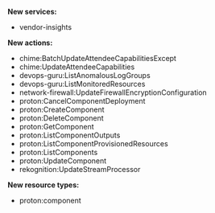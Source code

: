 **New services:**

- vendor-insights

**New actions:**

- chime:BatchUpdateAttendeeCapabilitiesExcept
- chime:UpdateAttendeeCapabilities
- devops-guru:ListAnomalousLogGroups
- devops-guru:ListMonitoredResources
- network-firewall:UpdateFirewallEncryptionConfiguration
- proton:CancelComponentDeployment
- proton:CreateComponent
- proton:DeleteComponent
- proton:GetComponent
- proton:ListComponentOutputs
- proton:ListComponentProvisionedResources
- proton:ListComponents
- proton:UpdateComponent
- rekognition:UpdateStreamProcessor

**New resource types:**

- proton:component
